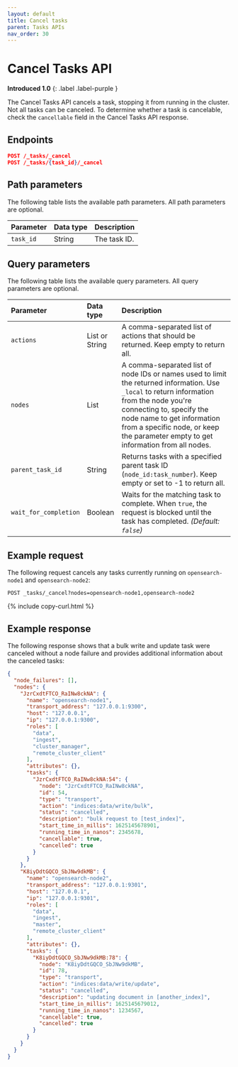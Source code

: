 ```yaml
---
layout: default
title: Cancel tasks
parent: Tasks APIs
nav_order: 30
---
```


# Cancel Tasks API
**Introduced 1.0**
{: .label .label-purple }

The Cancel Tasks API cancels a task, stopping it from running in the cluster. Not all tasks can be canceled. To determine whether a task is cancelable, check the `cancellable` field in the Cancel Tasks API response.


<!-- spec_insert_start
api: tasks.cancel
component: endpoints
-->
## Endpoints
```json
POST /_tasks/_cancel
POST /_tasks/{task_id}/_cancel
```
<!-- spec_insert_end -->

<!-- spec_insert_start
api: tasks.cancel
component: path_parameters
-->
## Path parameters

The following table lists the available path parameters. All path parameters are optional.

| Parameter | Data type | Description |
| :--- | :--- | :--- |
| `task_id` | String | The task ID. |

<!-- spec_insert_end -->

<!-- spec_insert_start
api: tasks.cancel
component: query_parameters
-->
## Query parameters

The following table lists the available query parameters. All query parameters are optional.

| Parameter | Data type | Description |
| :--- | :--- | :--- |
| `actions` | List or String | A comma-separated list of actions that should be returned. Keep empty to return all. |
| `nodes` | List | A comma-separated list of node IDs or names used to limit the returned information. Use `_local` to return information from the node you're connecting to, specify the node name to get information from a specific node, or keep the parameter empty to get information from all nodes. |
| `parent_task_id` | String | Returns tasks with a specified parent task ID (`node_id:task_number`). Keep empty or set to -1 to return all. |
| `wait_for_completion` | Boolean | Waits for the matching task to complete. When `true`, the request is blocked until the task has completed. _(Default: `false`)_ |

<!-- spec_insert_end -->

## Example request

The following request cancels any tasks currently running on `opensearch-node1` and `opensearch-node2`:

```
POST _tasks/_cancel?nodes=opensearch-node1,opensearch-node2
```
{% include copy-curl.html %}

## Example response

The following response shows that a bulk write and update task were canceled without a node failure and provides additional information about the canceled tasks:

```json
{
  "node_failures": [],
  "nodes": {
    "JzrCxdtFTCO_RaINw8ckNA": {
      "name": "opensearch-node1",
      "transport_address": "127.0.0.1:9300",
      "host": "127.0.0.1",
      "ip": "127.0.0.1:9300",
      "roles": [
        "data",
        "ingest",
        "cluster_manager",
        "remote_cluster_client"
      ],
      "attributes": {},
      "tasks": {
        "JzrCxdtFTCO_RaINw8ckNA:54": {
          "node": "JzrCxdtFTCO_RaINw8ckNA",
          "id": 54,
          "type": "transport",
          "action": "indices:data/write/bulk",
          "status": "cancelled",
          "description": "bulk request to [test_index]",
          "start_time_in_millis": 1625145678901,
          "running_time_in_nanos": 2345678,
          "cancellable": true,
          "cancelled": true
        }
      }
    },
    "K8iyDdtGQCO_SbJNw9dkMB": {
      "name": "opensearch-node2",
      "transport_address": "127.0.0.1:9301",
      "host": "127.0.0.1",
      "ip": "127.0.0.1:9301",
      "roles": [
        "data",
        "ingest",
        "master",
        "remote_cluster_client"
      ],
      "attributes": {},
      "tasks": {
        "K8iyDdtGQCO_SbJNw9dkMB:78": {
          "node": "K8iyDdtGQCO_SbJNw9dkMB",
          "id": 78,
          "type": "transport",
          "action": "indices:data/write/update",
          "status": "cancelled",
          "description": "updating document in [another_index]",
          "start_time_in_millis": 1625145679012,
          "running_time_in_nanos": 1234567,
          "cancellable": true,
          "cancelled": true
        }
      }
    }
  }
}
```

